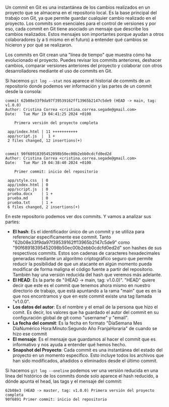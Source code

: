 Un commit en Git es una instantánea de los cambios realizados en un proyecto que se almacena en el repositorio local. Es la base principal del trabajo con Git, ya que permite guardar cualquier cambio realizado en el proyecto. Los commits son esenciales para el control de versiones y por eso, cada commit en Git tiene asociado un mensaje que describe los cambios realizados. Estos mensajes son importantes porque ayudan a otros colaboradores (y a ti mismo en el futuro) a entender qué cambios se hicieron y por qué se realizaron.


Los commits en Git crean una "línea de tiempo" que muestra cómo ha evolucionado el proyecto. Puedes revisar los commits anteriores, deshacer cambios, comparar versiones anteriores del proyecto y colaborar con otros desarrolladores mediante el uso de commits en Git.


Si hacemos `git log --stat` nos aparece el historial de commits de un repositorio donde podemos ver información y las partes de un commit desde la consola:

```
commit 62b08e33f9da97f39539162ff13965b2147c5de9 (HEAD -> main, tag: v1.0.0)
Author: Cristina Correa <cristina.correa.segade@gmail.com>
Date:   Tue Mar 19 04:41:25 2024 +0100

    Primera versión del proyecto completa

 app/index.html | 11 +++++++++++
 app/script.js  |  1 +
 2 files changed, 12 insertions(+)


commit 90f68918395452098b50ec00b2ebb0cdcfd0ed2d
Author: Cristina Correa <cristina.correa.segade@gmail.com>
Date:   Tue Mar 19 04:38:40 2024 +0100

    Primer commit: inicio del repositorio

 app/style.css  | 0
 app/index.html | 0
 app/script.js  | 0
 prueba.docx    | 1 +
 prueba.md      | 0
 prueba.txt     | 1 +
 6 files changed, 2 insertions(+)
```

En este repositorio podemos ver dos commits. Y vamos a analizar sus partes:
- **El hash**: Es el identificador único de un commit y se utiliza para referenciar específicamente ese commit. Tanto "62b08e33f9da97f39539162ff13965b2147c5de9" como "90f68918395452098b50ec00b2ebb0cdcfd0ed2d" son hashes de sus respectivos commits. Estos son cadenas de caracteres hexadecimales generadas mediante un algoritmo criptográfico seguro que permite reducir la posibilidad de que un atacante en algún momento pueda modificar de forma maligna el código fuente a partir del repositorio. También hay una versión reducida del hash que veremos más adelante.
- **El HEAD**: Es la parte de "(HEAD -> main, tag: v1.0.0)". "HEAD" quiere decir que este es el commit que tenemos ahora mismo en nuestro directorio de trabajo, que está apuntando a la rama "main" que es en la que nos encontramos y que en este commit existe una tag llamada "v1.0.0".
- **Los datos del autor**: Es el nombre y el email de la persona que hizo el comit. Es decir, los valores que ha guardado el autor del commit en su configuración global de git como "username" y "email".
- **La fecha del commit**: Es la fecha en formato "DíaSemana Mes DíaNumérico Hora:Minuto:Segundo Año FranjaHoraria" de cuando se hizo ese commit
- **El mensaje**: Es el mensaje que guardamos al hacer el commit que es informativo y nos ayuda a entender qué hemos hecho.
- **Snapshot del Proyecto**: Cada commit es una instantánea del estado del proyecto en un momento específico. Esto incluye todos los archivos que han sido modificados, añadidos o eliminados desde el último commit.


Si hacemos `git log --oneline` podemos ver una versión reducida en una línea del histórico de los commits donde solo aparece el hash reducido, a dónde apunta el head, las tags y el mensaje del commit:
```
62b08e3 (HEAD -> master, tag: v1.0.0) Primera versión del proyecto completa
90f6891 Primer commit: inicio del repositorio
```